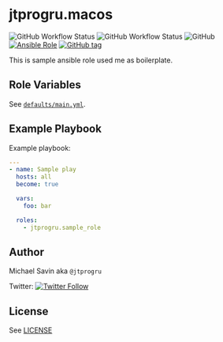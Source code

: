 # jtprogru.macos

![GitHub Workflow Status](https://img.shields.io/github/workflow/status/jtprogru/ansible-role-macos/CI?label=CI)
![GitHub Workflow Status](https://img.shields.io/github/workflow/status/jtprogru/ansible-role-macos/Release?label=Release)
![GitHub](https://img.shields.io/github/license/jtprogru/ansible-role-macos)
[![Ansible Role](https://img.shields.io/ansible/role/54364)](https://galaxy.ansible.com/jtprogru/macos/)
[![GitHub tag](https://img.shields.io/github/tag/jtprogru/ansible-role-macos.svg)](https://github.com/jtprogru/ansible-role-macos/tags)

This is sample ansible role used me as boilerplate.


## Role Variables


See [`defaults/main.yml`](defaults/main.yml).


## Example Playbook

Example playbook:
```yaml
---
- name: Sample play
  hosts: all
  become: true

  vars:
    foo: bar

  roles:
    - jtprogru.sample_role
```

## Author

Michael Savin aka `@jtprogru`

Twitter: [![Twitter Follow](https://img.shields.io/twitter/follow/jtprogru?color=gree&style=plastic)](https://twitter.com/jtprogru/)

## License

See [LICENSE](LICENSE.md)
